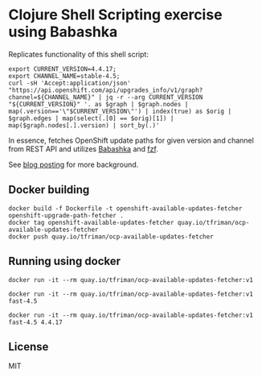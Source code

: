 # Clojure Shell Scripting exercise using Babashka

Replicates functionality of this shell script:
```
export CURRENT_VERSION=4.4.17;
export CHANNEL_NAME=stable-4.5;
curl -sH 'Accept:application/json' "https://api.openshift.com/api/upgrades_info/v1/graph?channel=${CHANNEL_NAME}" | jq -r --arg CURRENT_VERSION "${CURRENT_VERSION}" '. as $graph | $graph.nodes | map(.version=='\"$CURRENT_VERSION\"') | index(true) as $orig | $graph.edges | map(select(.[0] == $orig)[1]) | map($graph.nodes[.].version) | sort_by(.)'
```

In essence, fetches OpenShift update paths for given version and
channel from REST API and utilizes
[Babashka](https://github.com/borkdude/babashka) and
[fzf](https://github.com/junegunn/fzf).

See [blog
posting](https://redhatnordicssa.github.io/shell-scripting-using-clojure)
for more background.

## Docker building

```
docker build -f Dockerfile -t openshift-available-updates-fetcher openshift-upgrade-path-fetcher .
docker tag openshift-available-updates-fetcher quay.io/tfriman/ocp-available-updates-fetcher
docker push quay.io/tfriman/ocp-available-updates-fetcher
```

## Running using docker

```
docker run -it --rm quay.io/tfriman/ocp-available-updates-fetcher:v1

docker run -it --rm quay.io/tfriman/ocp-available-updates-fetcher:v1 fast-4.5

docker run -it --rm quay.io/tfriman/ocp-available-updates-fetcher:v1 fast-4.5 4.4.17
```

## License

MIT
